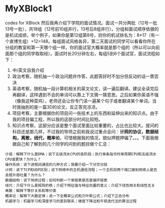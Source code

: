 # MyXBlock1
codes for XBlock
然后我再介绍下学院的面试情况。面试一共分两批（12号一批13号一批），共18组（12号前10组并行，13号后8组并行）。分组和面试顺序依据的是机试成绩，举个例子，如果你是第12组第8号，则你的机试排名为：8*17（有一个直博生组）+12=148。每组面试风格各异，第二天面试的同学可以看看你所在分组的教室和第一天哪个组一样，你的面试官大概率就是那个组的（所以可以向前面那个组的同学取取经）。面试时长20分钟左右，每组5到6个面试官，面试流程如下：

1. 中/英文自我介绍
2. 政治考察，随机抽一个政治问题并作答，此题答好时不加分但反动的话一票否决
3. 英语考察，随机抽一段计算机相关的英文论文，读一遍后翻译。建议全读完后再翻译，这样遇到不会的单词可以靠上下文猜一猜意思。之后如果你英语不强（像我这种菜鸡），老师还会让你专门读一遍某个句子或者翻译某个单词。当时我抽到的是一篇3D的论文，反正答完凉凉。
4. 项目考察，主要根据你的项目问一些技术上的东西和延伸出来的知识点。由于我的项目偏工程，所以我的这部分时间比较短。
5. 知识点考察，这部分应该是整个面试里面比较重要的，占比也比较大。提问的科目还是那几样，不过我的导师之前和我说过重点会问：**计网的协议，数据结构，离散，线代，概率论**。可惜根据我的情况，貌似押题押偏了。。。下面我根据自己和了解到的几个同学的问到的题目做个汇总：
```
计组：解释下什么是DMA；说下五级流水CPU的各阶段；执行单条指令时单周期CPU和五级流水CPU谁更快？为什么？
操作系统：说下进程间通信的几种方式；简要介绍一下分页分段
计网：说下TCP和UDP区别；说下网络中的主机通信流程；一个主机将两个端口接到网络上是否会提升吞吐量？为什么？
数据结构：说下快排过程；如何判断一个单链表是否是循环链表
线代：介绍下什么是矩阵的秩；介绍下特征值与特征向量的意义；介绍下线性相关和线性无关
离散：解释下等价关系和等价类
概率论：解释下大数定律；说一下全概率公式和贝叶斯公式；介绍下正态分布
机器学习：机器学习和深度学习的差别联系；梯度下降法和牛顿迭代法的算法过程
```
